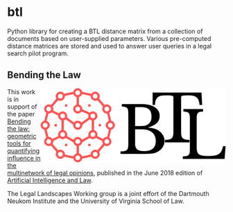 # btl
Python library for creating a BTL distance matrix from a collection of documents based on user-supplied parameters. Various pre-computed distance matrices are stored and used to answer user queries in a legal search pilot program.

## Bending the Law
<img src="images/btl-jumble-salmon.svg" align="right"></img>
This work is in support of the paper [Bending the law: geometric tools for quantifying influence in the multinetwork of legal opinions](https://link.springer.com/article/10.1007/s10506-018-9224-2), published in the June 2018 edition of [Artificial Intelligence and Law](https://link.springer.com/journal/10506).

The Legal Landscapes Working group is a joint effort of the Dartmouth Neukom Institute and the University of Virginia School of Law.

